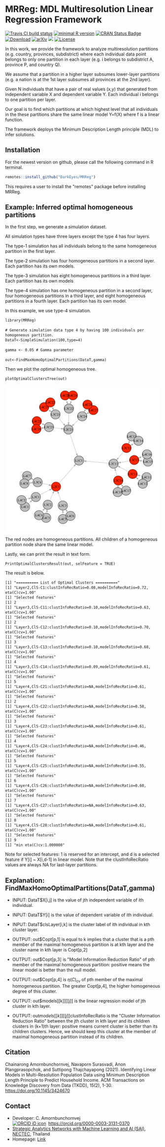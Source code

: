 MRReg: MDL Multiresolution Linear Regression Framework
==========================================================
[![Travis CI build status](https://api.travis-ci.com/DarkEyes/MRReg.svg)](https://app.travis-ci.com/github/DarkEyes/MRReg/)
[![minimal R version](https://img.shields.io/badge/R%3E%3D-3.5.0-6666ff.svg)](https://cran.r-project.org/)
[![CRAN Status Badge](https://www.r-pkg.org/badges/version-last-release/MRReg)](https://cran.r-project.org/package=MRReg)
[![Download](https://cranlogs.r-pkg.org/badges/grand-total/MRReg)](https://cran.r-project.org/package=MRReg)
[![arXiv](https://img.shields.io/badge/cs.LG-arXiv%3A1907.05234-B31B1B.svg)](https://arxiv.org/abs/1907.05234)
[![](https://img.shields.io/badge/doi-10.1145%2F3424670-yellow)](https://doi.org/10.1145/3424670)
[![License](https://img.shields.io/badge/License-MIT-orange.svg)](https://spdx.org/licenses/MIT.html)

In this work, we provide the framework to analyze multiresolution partitions (e.g. country, provinces, subdistrict) where each individual data point belongs to only one partition in each layer (e.g. i belongs to subdistrict A, province P, and country Q).

We assume that a partition in a higher layer subsumes lower-layer partitions (e.g. a nation is at the 1st layer subsumes all provinces at the 2nd layer). 

Given N individuals that have a pair of real values (x,y) that generated from  independent variable X and dependent variable Y.
Each individual i belongs to one partition per layer.

Our goal is to find which partitions at which highest level that all individuals in the these partitions share the same linear model Y=f(X) where f is a linear function.

The framework deploys the Minimum Description Length principle (MDL) to infer solutions.

Installation
------------

For the newest version on github, please call the following command in R terminal.


``` r
remotes::install_github("DarkEyes/MRReg")
```
This requires a user to install the "remotes" package before installing MRReg.

Example: Inferred optimal homogeneous partitions
----------------------------------------------------------------------------------

In the first step, we generate a simulation dataset.

All simulation types have three layers except the type 4 has four layers.

The type-1 simulation has all individuals belong to the same homogeneous partition in the first layer.

The type-2 simulation has four homogeneous partitions in a second layer. Each partition has its own models.

The type-3 simulation has eight homogeneous partitions in a third layer. Each partition has its own models

The type-4 simulation has one homogeneous partition in a second layer, four homogeneous partitions in a third layer, and eight homogeneous partitions in a fourth layer. Each partition has its own model.

In this example, we use type-4 simulation.


```{r}
library(MRReg)

# Generate simulation data type 4 by having 100 individuals per homogeneous partition.
DataT<-SimpleSimulation(100,type=4)

gamma <- 0.05 # Gamma parameter

out<-FindMaxHomoOptimalPartitions(DataT,gamma)

```
Then we plot the optimal homogeneous tree.

```{r}
plotOptimalClustersTree(out)
```

<img src="https://github.com/DarkEyes/MRReg/raw/master/man/FIG/Htree.png" width="600">

The red nodes are homogeneous partitions.
All children of a homogeneous partition node share the same linear model.


Lastly, we can print the result in text form.


```{r}
PrintOptimalClustersResult(out, selFeature = TRUE)
```
The result is below.
```{r}
[1] "========== List of Optimal Clusters =========="
[1] "Layer2,ClS-C1:clustInfoRecRatio=0.08,modelInfoRecRatio=0.72, eta(C)cv=1.00"
[1] "Selected features"
[1] 2
[1] "Layer3,ClS-C11:clustInfoRecRatio=0.10,modelInfoRecRatio=0.63, eta(C)cv=1.00"
[1] "Selected features"
[1] 2
[1] "Layer3,ClS-C12:clustInfoRecRatio=0.10,modelInfoRecRatio=0.70, eta(C)cv=1.00"
[1] "Selected features"
[1] 3
[1] "Layer3,ClS-C13:clustInfoRecRatio=0.10,modelInfoRecRatio=0.68, eta(C)cv=1.00"
[1] "Selected features"
[1] 4
[1] "Layer3,ClS-C14:clustInfoRecRatio=0.09,modelInfoRecRatio=0.61, eta(C)cv=1.00"
[1] "Selected features"
[1] 5
[1] "Layer4,ClS-C21:clustInfoRecRatio=NA,modelInfoRecRatio=0.61, eta(C)cv=1.00"
[1] "Selected features"
[1] 2
[1] "Layer4,ClS-C22:clustInfoRecRatio=NA,modelInfoRecRatio=0.58, eta(C)cv=1.00"
[1] "Selected features"
[1] 3
[1] "Layer4,ClS-C23:clustInfoRecRatio=NA,modelInfoRecRatio=0.61, eta(C)cv=1.00"
[1] "Selected features"
[1] 4
[1] "Layer4,ClS-C24:clustInfoRecRatio=NA,modelInfoRecRatio=0.46, eta(C)cv=1.00"
[1] "Selected features"
[1] 5
[1] "Layer4,ClS-C25:clustInfoRecRatio=NA,modelInfoRecRatio=0.55, eta(C)cv=1.00"
[1] "Selected features"
[1] 6
[1] "Layer4,ClS-C26:clustInfoRecRatio=NA,modelInfoRecRatio=0.60, eta(C)cv=1.00"
[1] "Selected features"
[1] 7
[1] "Layer4,ClS-C27:clustInfoRecRatio=NA,modelInfoRecRatio=0.63, eta(C)cv=1.00"
[1] "Selected features"
[1] 8
[1] "Layer4,ClS-C28:clustInfoRecRatio=NA,modelInfoRecRatio=0.61, eta(C)cv=1.00"
[1] "Selected features"
[1] 9
[1] "min eta(C)cv:1.000000"
```
Note for selected features: 1 is reserved for an intercept, and d is a selected feature if Y[i] ~ X[i,d-1] in linear model.
Note that the clustInfoRecRatio values are always NA for last-layer partitions.

Explanation: FindMaxHomoOptimalPartitions(DataT,gamma)
----------------------------------------------------------------------------------

- INPUT: DataT$X[i,j] is the value of jth independent variable of ith individual. 
- INPUT: DataT$Y[i] is the value of dependent variable of ith individual. 
- INPUT: DataT$clsLayer[i,k] is the cluster label of ith individual in kth cluster layer.

- OUTPUT: out$Copt[p,1] is equal to k implies that a cluster that is a pth member of the maximal homogeneous partition is at kth layer and the cluster name in kth layer is Copt[p,2]
- OUTPUT: out$Copt[p,3] is "Model Information Reduction Ratio" of pth member of the maximal homogeneous partition: positive means the linear model is better than the null model.
- OUTPUT: out$Copt[p,4] is $\eta( {C} )_{\text{cv}}$  of pth member of the maximal homogeneous partition. The greater Copt[p,4], the higher homogeneous degree of this cluster.
- OUTPUT: out$models[[k]][[j]] is the linear regression model of jth cluster in kth layer.
- OUTPUT: out$models[[k]][[j]]$clustInfoRecRatio is the "Cluster Information Reduction Ratio" between the jth cluster in kth layer and its children clusters in (k+1)th layer: positive means current cluster is better than its children clusters. Hence, we should keep this cluster at the member of maximal homogeneous partition instead of its children. 

Citation
----------------------------------------------------------------------------------
Chainarong Amornbunchornvej, Navaporn Surasvadi, Anon Plangprasopchok, and Suttipong Thajchayapong (2021). Identifying Linear Models in Multi-Resolution Population Data using Minimum Description Length Principle to Predict Household Income. ACM Transactions on Knowledge Discovery from Data (TKDD), 15(2), 1-30. https://doi.org/10.1145/3424670  

Contact
----------------------------------------------------------------------------------
- Developer: C. Amornbunchornvej<div itemscope itemtype="https://schema.org/Person"><a itemprop="sameAs" content="https://orcid.org/0000-0003-3131-0370" href="https://orcid.org/0000-0003-3131-0370" target="orcid.widget" rel="noopener noreferrer" style="vertical-align:top;"><img src="https://orcid.org/sites/default/files/images/orcid_16x16.png" style="width:1em;margin-right:.5em;" alt="ORCID iD icon">https://orcid.org/0000-0003-3131-0370</a></div>
- <a href="https://www.nectec.or.th">Strategic Analytics Networks with Machine Learning and AI (SAI)</a>, <a href="https://www.nectec.or.th/en/">NECTEC</a>, Thailand
- Homepage: <a href="https://sites.google.com/view/amornbunchornvej/home">Link</a>
 
